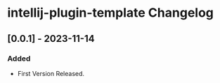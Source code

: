 <!-- Keep a Changelog guide -> https://keepachangelog.com -->

# intellij-plugin-template Changelog

## [0.0.1] - 2023-11-14
### Added
- First Version Released.
